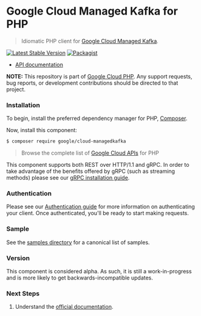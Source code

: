 # Google Cloud Managed Kafka for PHP

> Idiomatic PHP client for [Google Cloud Managed Kafka](https://cloud.google.com/managed-kafka).

[![Latest Stable Version](https://poser.pugx.org/google/cloud-managedkafka/v/stable)](https://packagist.org/packages/google/cloud-managedkafka) [![Packagist](https://img.shields.io/packagist/dm/google/cloud-managedkafka.svg)](https://packagist.org/packages/google/cloud-managedkafka)

* [API documentation](https://cloud.google.com/php/docs/reference/cloud-managedkafka/latest)

**NOTE:** This repository is part of [Google Cloud PHP](https://github.com/googleapis/google-cloud-php). Any
support requests, bug reports, or development contributions should be directed to
that project.

### Installation

To begin, install the preferred dependency manager for PHP, [Composer](https://getcomposer.org/).

Now, install this component:

```sh
$ composer require google/cloud-managedkafka
```

> Browse the complete list of [Google Cloud APIs](https://cloud.google.com/php/docs/reference)
> for PHP

This component supports both REST over HTTP/1.1 and gRPC. In order to take advantage of the benefits
offered by gRPC (such as streaming methods) please see our
[gRPC installation guide](https://cloud.google.com/php/grpc).

### Authentication

Please see our [Authentication guide](https://github.com/googleapis/google-cloud-php/blob/main/AUTHENTICATION.md) for more information
on authenticating your client. Once authenticated, you'll be ready to start making requests.

### Sample

See the [samples directory](https://github.com/googleapis/google-cloud-php-managedkafka/tree/main/samples) for a canonical list of samples.

### Version

This component is considered alpha. As such, it is still a work-in-progress and is more likely to get backwards-incompatible updates.

### Next Steps

1. Understand the [official documentation](https://cloud.google.com/managed-kafka).

